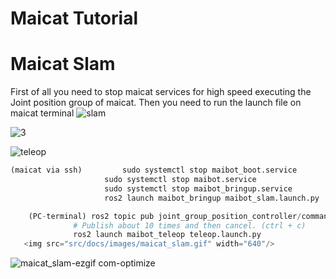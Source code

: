 # Maicat Tutorial

# Maicat Slam
First of all you need to stop maicat services for high speed executing the Joint position group of maicat.
Then you need to run the launch file on maicat terminal
![slam](https://github.com/macroact/maicat_tutorial/assets/106013071/c4b52c5c-d043-419b-beb9-7c5a909c89a6)

![3](https://github.com/macroact/maicat_tutorial/assets/106013071/bea9bf32-1441-44bd-8e15-94f91630ab60)

![teleop](https://github.com/macroact/maicat_tutorial/assets/106013071/e6f73212-b02c-4196-9d74-918226dc192f)

```python
(maicat via ssh)         sudo systemctl stop maibot_boot.service
	                 sudo systemctl stop maibot.service
	                 sudo systemctl stop maibot_bringup.service
	                 ros2 launch maibot_bringup maibot_slam.launch.py

	(PC-terminal) ros2 topic pub joint_group_position_controller/command std_msgs/Float64MultiArray "data: [0.0]"
		      # Publish about 10 times and then cancel. (ctrl + c)
		      ros2 launch maibot_teleop teleop.launch.py
   <img src="src/docs/images/maicat_slam.gif" width="640"/>
```

![maicat_slam-ezgif com-optimize](https://github.com/macroact/maicat_tutorial/assets/106013071/b0f72f1d-6f1e-4fde-9cc5-4e08a17ec69e)
